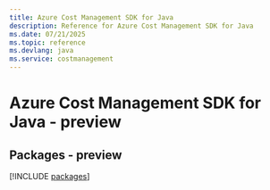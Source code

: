 ```yaml
---
title: Azure Cost Management SDK for Java
description: Reference for Azure Cost Management SDK for Java
ms.date: 07/21/2025
ms.topic: reference
ms.devlang: java
ms.service: costmanagement
---
```

# Azure Cost Management SDK for Java - preview
## Packages - preview
[!INCLUDE [packages](cost-management-index.md)]